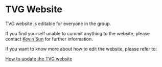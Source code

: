 # TVG Website

TVG website is editable for everyone in the group.

If you find yourself unable to commit anything to the website, please contact [Kevin Sun](mailto:kevinsun@robots.ox.ac.uk) for further information.

If you want to know more about how to edit the website, please refer to:

[How to update the TVG website](https://github.com/torrvision/HowToUpdateTVGWebsite)
